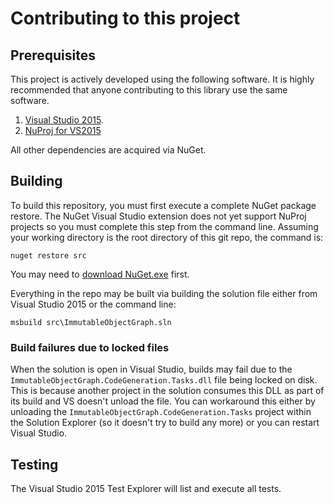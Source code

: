 Contributing to this project
============================

## Prerequisites

This project is actively developed using the following software.
It is highly recommended that anyone contributing to this library use the same
software.

1. [Visual Studio 2015][VS].
2. [NuProj for VS2015][NuProj]

All other dependencies are acquired via NuGet.

## Building

To build this repository, you must first execute a complete NuGet package restore.
The NuGet Visual Studio extension does not yet support NuProj projects so you must
complete this step from the command line. Assuming your working directory is the
root directory of this git repo, the command is:

    nuget restore src

You may need to [download NuGet.exe][NuGetClient] first.

Everything in the repo may be built via building the solution file
either from Visual Studio 2015 or the command line:

    msbuild src\ImmutableObjectGraph.sln

### Build failures due to locked files

When the solution is open in Visual Studio, builds may fail due to the
`ImmutableObjectGraph.CodeGeneration.Tasks.dll` file being locked on disk.
This is because another project in the solution consumes this DLL as part
of its build and VS doesn't unload the file. You can workaround this either
by unloading the `ImmutableObjectGraph.CodeGeneration.Tasks` project within
the Solution Explorer (so it doesn't try to build any more) or you can
restart Visual Studio.

## Testing

The Visual Studio 2015 Test Explorer will list and execute all tests.

 [VS]: https://www.visualstudio.com/en-us/downloads/visual-studio-2015-downloads-vs.aspx
 [NuProj]: https://onedrive.live.com/redir?resid=63D0C265F96E43D!2477835&authkey=!AHh2k9FoNR-nFHo&ithint=file%2cmsi
 [NuGetClient]: http://www.nuget.org/api/v2/package/NuGet.CommandLine/2.8.5
